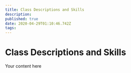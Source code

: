 ```yaml
---
title: Class Descriptions and Skills
description: 
published: true
date: 2020-04-29T01:10:46.742Z
tags: 
---
```


# Class Descriptions and Skills
Your content here